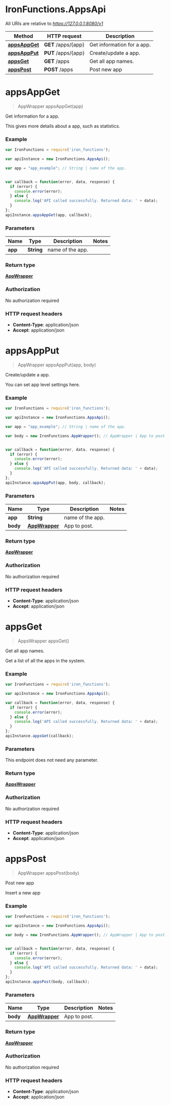# IronFunctions.AppsApi

All URIs are relative to *https://127.0.0.1:8080/v1*

Method | HTTP request | Description
------------- | ------------- | -------------
[**appsAppGet**](AppsApi.md#appsAppGet) | **GET** /apps/{app} | Get information for a app.
[**appsAppPut**](AppsApi.md#appsAppPut) | **PUT** /apps/{app} | Create/update a app.
[**appsGet**](AppsApi.md#appsGet) | **GET** /apps | Get all app names.
[**appsPost**](AppsApi.md#appsPost) | **POST** /apps | Post new app


<a name="appsAppGet"></a>
# **appsAppGet**
> AppWrapper appsAppGet(app)

Get information for a app.

This gives more details about a app, such as statistics.

### Example
```javascript
var IronFunctions = require('iron_functions');

var apiInstance = new IronFunctions.AppsApi();

var app = "app_example"; // String | name of the app.


var callback = function(error, data, response) {
  if (error) {
    console.error(error);
  } else {
    console.log('API called successfully. Returned data: ' + data);
  }
};
apiInstance.appsAppGet(app, callback);
```

### Parameters

Name | Type | Description  | Notes
------------- | ------------- | ------------- | -------------
 **app** | **String**| name of the app. | 

### Return type

[**AppWrapper**](AppWrapper.md)

### Authorization

No authorization required

### HTTP request headers

 - **Content-Type**: application/json
 - **Accept**: application/json

<a name="appsAppPut"></a>
# **appsAppPut**
> AppWrapper appsAppPut(app, body)

Create/update a app.

You can set app level settings here. 

### Example
```javascript
var IronFunctions = require('iron_functions');

var apiInstance = new IronFunctions.AppsApi();

var app = "app_example"; // String | name of the app.

var body = new IronFunctions.AppWrapper(); // AppWrapper | App to post.


var callback = function(error, data, response) {
  if (error) {
    console.error(error);
  } else {
    console.log('API called successfully. Returned data: ' + data);
  }
};
apiInstance.appsAppPut(app, body, callback);
```

### Parameters

Name | Type | Description  | Notes
------------- | ------------- | ------------- | -------------
 **app** | **String**| name of the app. | 
 **body** | [**AppWrapper**](AppWrapper.md)| App to post. | 

### Return type

[**AppWrapper**](AppWrapper.md)

### Authorization

No authorization required

### HTTP request headers

 - **Content-Type**: application/json
 - **Accept**: application/json

<a name="appsGet"></a>
# **appsGet**
> AppsWrapper appsGet()

Get all app names.

Get a list of all the apps in the system.

### Example
```javascript
var IronFunctions = require('iron_functions');

var apiInstance = new IronFunctions.AppsApi();

var callback = function(error, data, response) {
  if (error) {
    console.error(error);
  } else {
    console.log('API called successfully. Returned data: ' + data);
  }
};
apiInstance.appsGet(callback);
```

### Parameters
This endpoint does not need any parameter.

### Return type

[**AppsWrapper**](AppsWrapper.md)

### Authorization

No authorization required

### HTTP request headers

 - **Content-Type**: application/json
 - **Accept**: application/json

<a name="appsPost"></a>
# **appsPost**
> AppWrapper appsPost(body)

Post new app

Insert a new app

### Example
```javascript
var IronFunctions = require('iron_functions');

var apiInstance = new IronFunctions.AppsApi();

var body = new IronFunctions.AppWrapper(); // AppWrapper | App to post.


var callback = function(error, data, response) {
  if (error) {
    console.error(error);
  } else {
    console.log('API called successfully. Returned data: ' + data);
  }
};
apiInstance.appsPost(body, callback);
```

### Parameters

Name | Type | Description  | Notes
------------- | ------------- | ------------- | -------------
 **body** | [**AppWrapper**](AppWrapper.md)| App to post. | 

### Return type

[**AppWrapper**](AppWrapper.md)

### Authorization

No authorization required

### HTTP request headers

 - **Content-Type**: application/json
 - **Accept**: application/json


